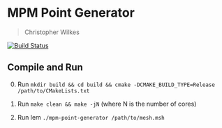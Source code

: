 # MPM Point Generator
> Christopher Wilkes

[![Build Status](https://travis-ci.org/cw646/mpm-point-generator.svg?branch=master)](https://travis-ci.org/cw646/mpm-point-generator)

## Compile and Run

0. Run `mkdir build && cd build && cmake -DCMAKE_BUILD_TYPE=Release /path/to/CMakeLists.txt`

1. Run `make clean && make -jN` (where N is the number of cores)

3. Run lem `./mpm-point-generator /path/to/mesh.msh`

